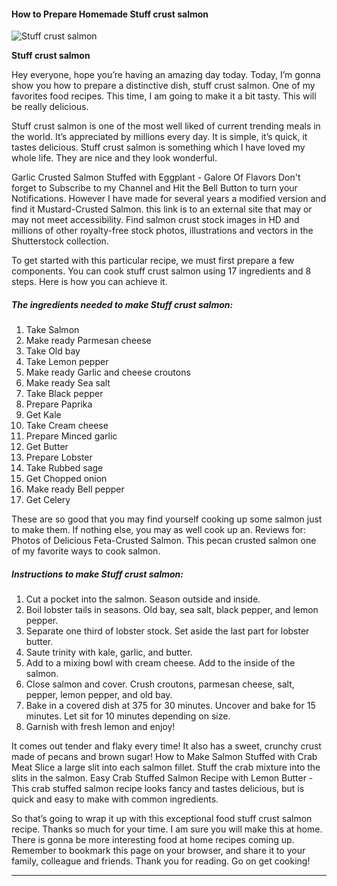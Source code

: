             

#### How to Prepare Homemade Stuff crust salmon

![Stuff crust salmon](https://img-global.cpcdn.com/recipes/78d338a2db2ef2fb/751x532cq70/stuff-crust-salmon-recipe-main-photo.jpg)

**Stuff crust salmon**

Hey everyone, hope you’re having an amazing day today. Today, I’m gonna show you how to prepare a distinctive dish, stuff crust salmon. One of my favorites food recipes. This time, I am going to make it a bit tasty. This will be really delicious.

Stuff crust salmon is one of the most well liked of current trending meals in the world. It’s appreciated by millions every day. It is simple, it’s quick, it tastes delicious. Stuff crust salmon is something which I have loved my whole life. They are nice and they look wonderful.

Garlic Crusted Salmon Stuffed with Eggplant - Galore Of Flavors Don't forget to Subscribe to my Channel and Hit the Bell Button to turn your Notifications. However I have made for several years a modified version and find it Mustard-Crusted Salmon. this link is to an external site that may or may not meet accessibility. Find salmon crust stock images in HD and millions of other royalty-free stock photos, illustrations and vectors in the Shutterstock collection.

To get started with this particular recipe, we must first prepare a few components. You can cook stuff crust salmon using 17 ingredients and 8 steps. Here is how you can achieve it.

##### The ingredients needed to make Stuff crust salmon:

1.  Take Salmon
2.  Make ready Parmesan cheese
3.  Take Old bay
4.  Take Lemon pepper
5.  Make ready Garlic and cheese croutons
6.  Make ready Sea salt
7.  Take Black pepper
8.  Prepare Paprika
9.  Get Kale
10.  Take Cream cheese
11.  Prepare Minced garlic
12.  Get Butter
13.  Prepare Lobster
14.  Take Rubbed sage
15.  Get Chopped onion
16.  Make ready Bell pepper
17.  Get Celery

These are so good that you may find yourself cooking up some salmon just to make them. If nothing else, you may as well cook up an. Reviews for: Photos of Delicious Feta-Crusted Salmon. This pecan crusted salmon one of my favorite ways to cook salmon.

##### Instructions to make Stuff crust salmon:

1.  Cut a pocket into the salmon. Season outside and inside.
2.  Boil lobster tails in seasons. Old bay, sea salt, black pepper, and lemon pepper.
3.  Separate one third of lobster stock. Set aside the last part for lobster butter.
4.  Saute trinity with kale, garlic, and butter.
5.  Add to a mixing bowl with cream cheese. Add to the inside of the salmon.
6.  Close salmon and cover. Crush croutons, parmesan cheese, salt, pepper, lemon pepper, and old bay.
7.  Bake in a covered dish at 375 for 30 minutes. Uncover and bake for 15 minutes. Let sit for 10 minutes depending on size.
8.  Garnish with fresh lemon and enjoy!

It comes out tender and flaky every time! It also has a sweet, crunchy crust made of pecans and brown sugar! How to Make Salmon Stuffed with Crab Meat Slice a large slit into each salmon fillet. Stuff the crab mixture into the slits in the salmon. Easy Crab Stuffed Salmon Recipe with Lemon Butter - This crab stuffed salmon recipe looks fancy and tastes delicious, but is quick and easy to make with common ingredients.

So that’s going to wrap it up with this exceptional food stuff crust salmon recipe. Thanks so much for your time. I am sure you will make this at home. There is gonna be more interesting food at home recipes coming up. Remember to bookmark this page on your browser, and share it to your family, colleague and friends. Thank you for reading. Go on get cooking!

* * *
